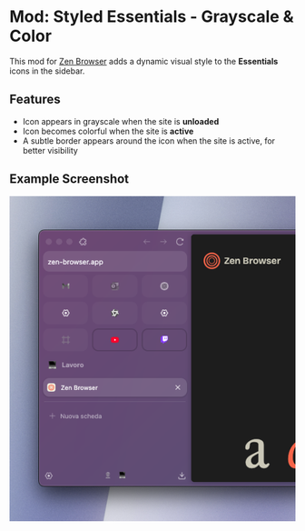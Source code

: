 # Mod: Styled Essentials - Grayscale & Color

This mod for [Zen Browser](https://zen-browser.app/)  adds a dynamic visual style to the **Essentials** icons in the sidebar.

## Features

-  Icon appears in grayscale when the site is **unloaded**
-  Icon becomes colorful when the site is **active**
-  A subtle border appears around the icon when the site is active, for better visibility

## Example Screenshot

![Example of the mod in action](zen-essential.png "Zen Browser Mod - Styled Essentials")

